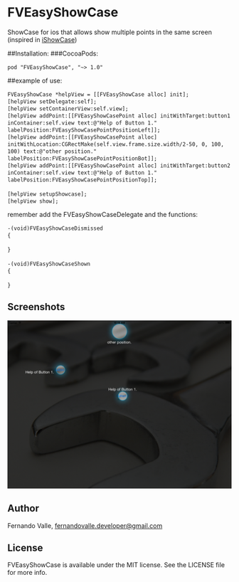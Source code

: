 # FVEasyShowCase
ShowCase for ios that allows show multiple points in the same screen (inspired in [iShowCase](https://github.com/rahuliyer95/iShowcase))

##Installation:
###CocoaPods:

    pod "FVEasyShowCase", "~> 1.0"

##example of use:

    FVEasyShowCase *helpView = [[FVEasyShowCase alloc] init];
    [helpView setDelegate:self];
    [helpView setContainerView:self.view];
    [helpView addPoint:[[FVEasyShowCasePoint alloc] initWithTarget:button1 inContainer:self.view text:@"Help of Button 1." labelPosition:FVEasyShowCasePointPositionLeft]];
    [helpView addPoint:[[FVEasyShowCasePoint alloc] initWithLocation:CGRectMake(self.view.frame.size.width/2-50, 0, 100, 100) text:@"other position." labelPosition:FVEasyShowCasePointPositionBot]];
    [helpView addPoint:[[FVEasyShowCasePoint alloc] initWithTarget:button2 inContainer:self.view text:@"Help of Button 1." labelPosition:FVEasyShowCasePointPositionTop]];
    
    [helpView setupShowcase];
    [helpView show];
    
remember add the FVEasyShowCaseDelegate and the functions:
    
    -(void)FVEasyShowCaseDismissed
    {
    
    }

    -(void)FVEasyShowCaseShown
    {
    
    }
    
    
## Screenshots
<img src="screenshots/screenshot.png" width="600">

## Author

Fernando Valle, fernandovalle.developer@gmail.com

## License

FVEasyShowCase is available under the MIT license. See the LICENSE file for more info.
